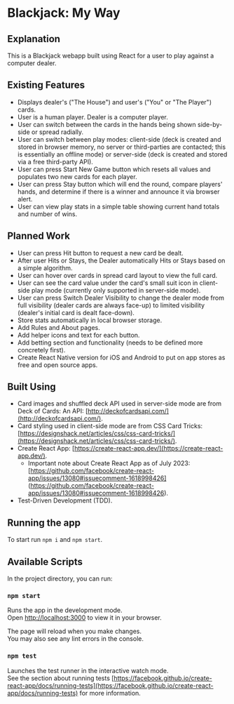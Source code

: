 # Blackjack: My Way

## Explanation

This is a Blackjack webapp built using React for a user to play against a computer dealer. 

## Existing Features

- Displays dealer's ("The House") and user's ("You" or "The Player") cards.
- User is a human player. Dealer is a computer player.
- User can switch between the cards in the hands being shown side-by-side or spread radially.
- User can switch between play modes: client-side (deck is created and stored in browser memory, no server or third-parties are contacted; this is essentially an offline mode) or server-side (deck is created and stored via a free third-party API).
- User can press Start New Game button which resets all values and populates two new cards for each player.
- User can press Stay button which will end the round, compare players' hands, and determine if there is a winner and announce it via browser alert.
- User can view play stats in a simple table showing current hand totals and number of wins.

## Planned Work

- User can press Hit button to request a new card be dealt.
- After user Hits or Stays, the Dealer automatically Hits or Stays based on a simple algorithm.
- User can hover over cards in spread card layout to view the full card.
- User can see the card value under the card's small suit icon in client-side play mode (currently only supported in server-side mode).
- User can press Switch Dealer Visibility to change the dealer mode from full visibility (dealer cards are always face-up) to limited visibility (dealer's initial card is dealt face-down).
- Store stats automatically in local browser storage.
- Add Rules and About pages.
- Add helper icons and text for each button.
- Add betting section and functionality (needs to be defined more concretely first).
- Create React Native version for iOS and Android to put on app stores as free and open source apps.

## Built Using

- Card images and shuffled deck API used in server-side mode are from Deck of Cards: An API: [http://deckofcardsapi.com/](http://deckofcardsapi.com/).
- Card styling used in client-side mode are from CSS Card Tricks: [https://designshack.net/articles/css/css-card-tricks/](https://designshack.net/articles/css/css-card-tricks/).
- Create React App: [https://create-react-app.dev/](https://create-react-app.dev/).
  - Important note about Create React App as of July 2023: [https://github.com/facebook/create-react-app/issues/13080#issuecomment-1618998426] (https://github.com/facebook/create-react-app/issues/13080#issuecomment-1618998426).
- Test-Driven Development (TDD).

## Running the app

To start run `npm i` and `npm start`.

## Available Scripts

In the project directory, you can run:

### `npm start`

Runs the app in the development mode.\
Open [http://localhost:3000](http://localhost:3000) to view it in your browser.

The page will reload when you make changes.\
You may also see any lint errors in the console.

### `npm test`

Launches the test runner in the interactive watch mode.\
See the section about running tests [https://facebook.github.io/create-react-app/docs/running-tests](https://facebook.github.io/create-react-app/docs/running-tests) for more information.
